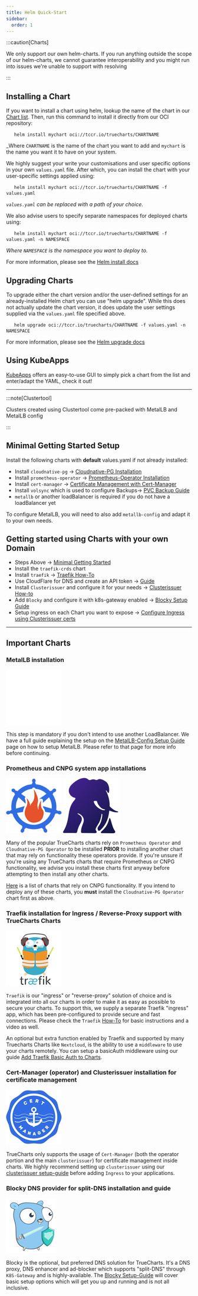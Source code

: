 ```yaml
---
title: Helm Quick-Start
sidebar:
  order: 1
---
```


:::caution[Charts]

We only support our own helm-charts. If you run anything outside the scope of our helm-charts, we cannot guarantee interoperability and you might run into issues we're unable to support with resolving

:::

## Installing a Chart

If you want to install a chart using helm, lookup the name of the chart in our [Chart list](/charts/description-list). Then, run this command to install it directly from our OCI repository:

```shell title="Install Chart"
   helm install mychart oci://tccr.io/truecharts/CHARTNAME
   ```

_Where `CHARTNAME` is the name of the chart you want to add and `mychart` is the name you want it to have on your system.

We highly suggest your write your customisations and user specific options in your own `values.yaml` file. After which, you can install the chart with your user-specific settings applied using:

```shell title="Install Chart With Settings"
   helm install mychart oci://tccr.io/truecharts/CHARTNAME -f values.yaml
   ```

_`values.yaml` can be replaced with a path of your choice._

We also advise users to specify separate namespaces for deployed charts using:

```shell title="Chart Namespaces"
   helm install mychart oci://tccr.io/truecharts/CHARTNAME -f values.yaml -n NAMESPACE
   ```

_Where `NAMESPACE` is the namespace you want to deploy to._

For more information, please see the [Helm install docs](https://helm.sh/docs/helm/helm_install/)

## Upgrading Charts

To upgrade either the chart version and/or the user-defined settings for an already-installed Helm chart you can use "helm upgrade".
While this does not actually update the chart version, it does update the user settings supplied via the `values.yaml` file specified above.

```shell title="Chart Upgrades"
   helm upgrade oci://tccr.io/truecharts/CHARTNAME -f values.yaml -n NAMESPACE
   ```

For more information, please see the [Helm upgrade docs](https://helm.sh/docs/helm/helm_upgrade/)

## Using KubeApps

[KubeApps](https://kubeapps.dev/) offers an easy-to-use GUI to simply pick a chart from the list and enter/adapt the YAML, check it out!

---

:::note[Clustertool]

Clusters created using Clustertool come pre-packed with MetalLB and MetalLB config

:::

## Minimal Getting Started Setup

Install the following charts with **default** values.yaml if not already installed:

- Install `cloudnative-pg` -> [Cloudnative-PG Installation](#prometheus-and-cnpg-system-app-installations)
- Install `prometheus-operator` -> [Prometheus-Operator Installation](#prometheus-and-cnpg-system-app-installations)
- Install `cert-manager` -> [Certificate Management with Cert-Manager](#cert-manager-operator-and-clusterissuer-installation-for-certificate-management)
- Install `volsync` which is used to configure Backups-> [PVC Backup Guide](/guides/volsync-backup-restore)
- `metallb` or another loadBalancer is required if you do not have a loadBalancer yet

To configure MetalLB, you will need to also add `metallb-config` and adapt it to your own needs.

## Getting started using Charts with your own Domain

- Steps Above -> [Minimal Getting Started](#minimal-getting-started-setup)
- Install the `traefik-crds` chart
- Install `traefik` -> [Traefik How-To](/charts/premium/traefik/how-to)
- Use CloudFlare for DNS and create an API token -> [Guide](/charts/premium/clusterissuer/how-to#configure-acme-issuer)
- Install `Clusterissuer` and configure it for your needs -> [Clusterissuer How-to](/charts/premium/clusterissuer/how-to)
- Add `Blocky` and configure it with k8s-gateway enabled -> [Blocky Setup Guide](/charts/premium/blocky/setup-guide)
- Setup ingress on each Chart you want to expose -> [Configure Ingress using Clusterissuer certs](/charts/premium/clusterissuer/how-to/#configure-ingress-using-clusterissuer)

---

## Important Charts

### MetalLB installation

![MetalLB](./img/icons/metallb.png)

This step is mandatory if you don't intend to use another LoadBalancer. We have a full guide explaining the setup on the [MetalLB-Config Setup Guide](/charts/premium/metallb-config/setup-guide) page on how to setup MetalLB. Please refer to that page for more info before continuing.

### Prometheus and CNPG system app installations

![Prometheus](./img/icons/prometheus-operator.png) ![CNPG](./img/icons/cnpg.png)

Many of the popular TrueCharts charts rely on `Prometheus Operator` and `Cloudnative-PG Operator` to be installed **PRIOR** to installing another chart that may rely on functionality these operators provide. If you're unsure if you're using any TrueCharts charts that require Prometheus or CNPG functionality, we advise you install these charts first anyway before attempting to then install any other charts.

[Here](/general/faq#how-do-i-know-if-an-app-uses-cnpg) is a list of charts that rely on CNPG functionality. If you intend to deploy any of these charts, you **must** install the `Cloudnative-PG Operator` chart first as above.

### Traefik installation for Ingress / Reverse-Proxy support with TrueCharts Charts

![Traefik](./img/icons/traefik.png)

`Traefik` is our "ingress" or "reverse-proxy" solution of choice and is integrated into all our charts in order to make it as easy as possible to secure your charts. To support this, we supply a separate Traefik "ingress" app, which has been pre-configured to provide secure and fast connections. Please check the `Traefik` [How-To](/charts/premium/traefik/how-to) for basic instructions and a video as well.

An optional but extra function enabled by Traefik and supported by many Truecharts Charts like `Nextcloud`, is the ability to use a `middleware` to use your charts remotely. You can setup a basicAuth middleware using our guide [Add Traefik Basic Auth to Charts](/charts/premium/traefik/traefik-basicauth-middleware/).

### Cert-Manager (operator) and Clusterissuer installation for certificate management

![Cert-Manager](./img/icons/cert-manager.png)

TrueCharts only supports the usage of `Cert-Manager` (both the operator portion and the main `clusterissuer`) for certificate management inside charts. We highly recommend setting up `clusterissuer` using our [clusterissuer setup-guide](/charts/premium/clusterissuer/how-to) before adding `Ingress` to your applications.

### Blocky DNS provider for split-DNS installation and guide

![Blocky](./img/icons/blocky.png)

Blocky is the optional, but preferred DNS solution for TrueCharts. It's a DNS proxy, DNS enhancer and ad-blocker which supports "split-DNS" through `K8S-Gateway` and is highly-available. The [Blocky Setup-Guide](/charts/premium/blocky/setup-guide) will cover basic setup options which will get you up and running and is not all inclusive.
